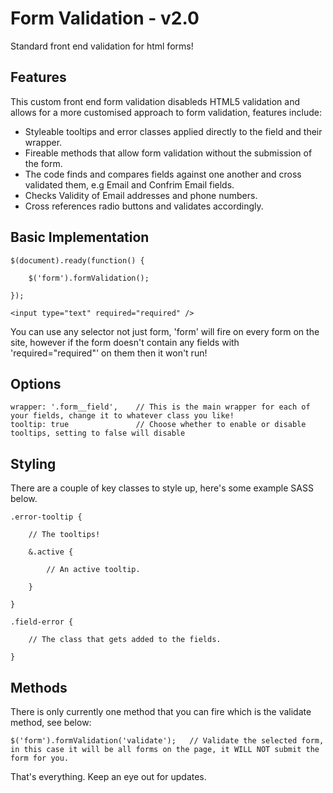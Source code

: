 Form Validation - v2.0
===

Standard front end validation for html forms!

Features
---

This custom front end form validation disableds HTML5 validation and allows for a more customised approach to form validation, features include:

* Styleable tooltips and error classes applied directly to the field and their wrapper.
* Fireable methods that allow form validation without the submission of the form.
* The code finds and compares fields against one another and cross validated them, e.g Email and Confrim Email fields.
* Checks Validity of Email addresses and phone numbers.
* Cross references radio buttons and validates accordingly.

Basic Implementation
---

	$(document).ready(function() {

		$('form').formValidation();

	});

	<input type="text" required="required" />

You can use any selector not just form, 'form' will fire on every form on the site, however if the form doesn't contain any fields with 'required="required"' on them then it won't run!

Options
---

	wrapper: '.form__field', 	// This is the main wrapper for each of your fields, change it to whatever class you like!
	tooltip: true				// Choose whether to enable or disable tooltips, setting to false will disable

Styling
--

There are a couple of key classes to style up, here's some example SASS below.

	.error-tooltip {

		// The tooltips!

		&.active {

			// An active tooltip.

		}

	}

	.field-error {

		// The class that gets added to the fields.

	}

Methods
---

There is only currently one method that you can fire which is the validate method, see below:

	$('form').formValidation('validate');	// Validate the selected form, in this case it will be all forms on the page, it WILL NOT submit the form for you.

That's everything. Keep an eye out for updates.